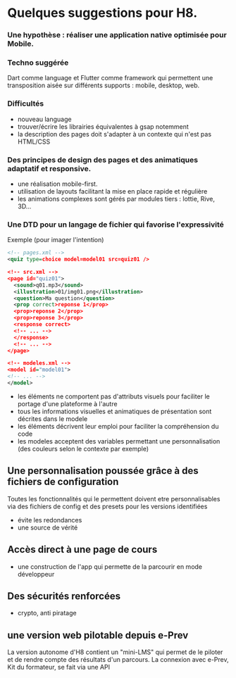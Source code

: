 # Quelques suggestions pour H8.

### Une hypothèse : réaliser une application native optimisée pour Mobile.

### Techno suggérée

Dart comme language et Flutter comme framework qui permettent une transposition aisée sur différents supports : mobile, desktop, web.

### Difficultés

- nouveau language
- trouver/écrire les librairies équivalentes à gsap notemment
- la description des pages doit s'adapter à un contexte qui n'est pas HTML/CSS

### Des principes de design des pages et des animatiques adaptatif et responsive.

- une réalisation mobile-first.
- utilisation de layouts facilitant la mise en place rapide et régulière
- les animations complexes sont gérés par modules tiers : lottie, Rive, 3D...

### Une DTD pour un langage de fichier qui favorise l'expressivité

Exemple (pour imager l'intention)

```xml
<!-- pages.xml -->
<quiz type=choice model=model01 src=quiz01 />

<!-- src.xml -->
<page id="quiz01">
  <sound>q01.mp3</sound>
  <illustration>01/img01.png</illustration>
  <question>Ma question</question>
  <prop correct>reponse 1</prop>
  <prop>reponse 2</prop>
  <prop>reponse 3</prop>
  <response correct>
  <!-- ... -->
  </response>
  <!-- ... -->
</page>

<!-- modeles.xml -->
<model id="model01">
<!-- ... -->
</model>

```

- les éléments ne comportent pas d'attributs visuels pour faciliter le portage d'une plateforme à l'autre
- tous les informations visuelles et animatiques de présentation sont décrites dans le modele
- les éléments décrivent leur emploi pour faciliter la compréhension du code
- les modeles acceptent des variables permettant une personnalisation (des couleurs selon le contexte par exemple)

## Une personnalisation poussée grâce à des fichiers de configuration

Toutes les fonctionnalités qui le permettent doivent etre personnalisables via des fichiers de config et des presets pour les versions identifiées

- évite les redondances
- une source de vérité

## Accès direct à une page de cours

- une construction de l'app qui permette de la parcourir en mode développeur

## Des sécurités renforcées

- crypto, anti piratage

## une version web pilotable depuis e-Prev

La version autonome d'H8 contient un "mini-LMS" qui permet de le piloter et de rendre compte des résultats d'un parcours. La connexion avec e-Prev, Kit du formateur, se fait via une API
